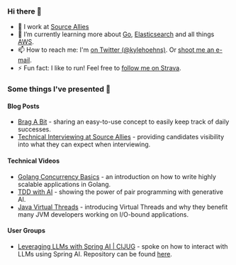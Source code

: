 ### Hi there 👋

- 🔭 I work at [Source Allies](https://www.sourceallies.com/)
- 🌱 I’m currently learning more about [Go](https://go.dev/), [Elasticsearch](https://www.elastic.co/) and all things [AWS](https://aws.amazon.com/).
- 📫 How to reach me: I'm [on Twitter (@kylehoehns)](http://twitter.com/kylehoehns). Or [shoot me an e-mail](mailto:kyhoehns@gmail.com).
- ⚡ Fun fact: I like to run! Feel free to [follow me on Strava](https://www.strava.com/athletes/14172547).

### Some things I've presented 📢

#### Blog Posts
- [Brag A Bit](https://www.sourceallies.com/2021/08/brag-a-bit/) - sharing an easy-to-use concept to easily keep track of daily successes.
- [Technical Interviewing at Source Allies](https://www.sourceallies.com/2023/05/interviewing/) - providing candidates visibility into what they can expect when interviewing.

#### Technical Videos
- [Golang Concurrency Basics](https://www.linkedin.com/posts/source-allies_go-coderlife-technicallyspeaking-activity-7072603389758484480-b2vX) - an introduction on how to write highly scalable applications in Golang.
- [TDD with AI](https://www.linkedin.com/posts/source-allies_technicallyspeaking-ai-tdd-activity-7085287904276545536-Q-0m) - showing the power of pair programming with generative AI.
- [Java Virtual Threads](https://youtu.be/9gDQxGqKB7c?si=2V_l0QNPNQHNzeFo) - introducing Virtual Threads and why they benefit many JVM developers working on I/O-bound applications.

#### User Groups
- [Leveraging LLMs with Spring AI | CIJUG](https://www.meetup.com/central-iowa-java-users-group/events/298188550/) - spoke on how to interact with LLMs using Spring AI. Repository can be found [here](https://github.com/kylehoehns/spring-ai-demo).
